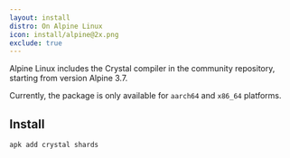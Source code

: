 ```yaml
---
layout: install
distro: On Alpine Linux
icon: install/alpine@2x.png
exclude: true
---
```


Alpine Linux includes the Crystal compiler in the community repository, starting from version Alpine 3.7.

Currently, the package is only available for `aarch64` and `x86_64` platforms.

## Install

```bash
apk add crystal shards
```
